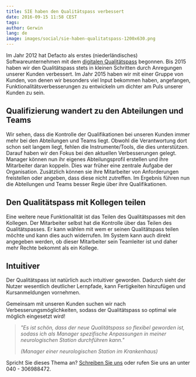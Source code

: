 ```yaml
---
title: SIE haben den Qualitätspass verbessert
date: 2016-09-15 11:58 CEST
tags:
author: Gerwin
lang: de
image: images/social/sie-haben-qualitatspass-1200x630.png
---
```


Im Jahr 2012 hat Defacto als erstes (niederländisches) Softwareunternehmen mit dem [digitalen Qualitätspass](/qualitatspass/) begonnen. Bis 2015 haben wir den Qualitätspass stets in kleinen Schritten durch Anregungen unserer Kunden verbessert. Im Jahr 2015 haben wir mit einer Gruppe von Kunden, von denen wir besonders viel Input bekommen haben, angefangen, Funktionalitätsverbesserungen zu entwickeln um dichter am Puls unserer Kunden zu sein.

## Qualifizierung wandert zu den Abteilungen und Teams

Wir sehen, dass die Kontrolle der Qualifikationen bei unseren Kunden immer mehr bei den Abteilungen und Teams liegt. Obwohl die Verantwortung dort schon seit langem liegt, fehlen die Instrumente/Tools, die dies unterstützen. Darauf haben wir den Fokus bei den aktuellen Verbesserungen gelegt. Manager können nun ihr eigenes Abteilungsprofil erstellen und ihre Mitarbeiter daran koppeln. Dies war früher eine zentrale Aufgabe der Organisation. Zusätzlich können sie ihre Mitarbeiter von Anforderungen freistellen oder angeben, dass diese nicht zutreffen. Im Ergebnis führen nun die Abteilungen und Teams besser Regie über ihre Qualifikationen.

## Den Qualitätspass mit Kollegen teilen

Eine weitere neue Funktionalität ist das Teilen des Qualitätspasses mit den Kollegen. Der Mitarbeiter selbst hat die Kontrolle über das Teilen des Qualitätspasses. Er kann wählen mit wem er seinen Qualitätspass teilen möchte und kann dies auch widerrufen. Im System kann auch direkt angegeben werden, ob dieser Mitarbeiter sein Teamleiter ist und daher mehr Rechte bekommt als ein Kollege.

## Intuitiver

Der Qualitätspass ist natürlich auch intuitiver geworden. Dadurch sieht der Nutzer wesentlich deutlicher Lernpfade, kann Fertigkeiten hinzufügen und Kursanmeldungen vornehmen.

Gemeinsam mit unseren Kunden suchen wir nach Verbesserungsmöglichkeiten, sodass der Qualitätspass so optimal wie möglich eingesetzt wird!

> *"Es ist schön, dass der neue Qualitätspass so flexibel geworden ist, sodass ich als Manager spezifische Anpassungen in meiner neurologischen Station durchführen kann."*
>
> *(Manager einer neurologischen Station im Krankenhaus)*

Spricht Sie dieses Thema an? [Schreiben Sie uns](mailto:info@defactolearning.de) oder rufen Sie uns an unter 040 - 306988472.
